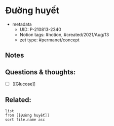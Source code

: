 # Đường huyết

- metadata
	- UID: P-210813-2340
	- Notion tags: #notion, #created/2021/Aug/13
	- zet type: #permanet/concept

## Notes


## Questions & thoughts:
- [ ] [[Glucose]]

## Related:
```dataview
list
from [[Đường huyết]]
sort file.name asc
```